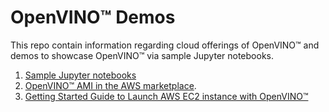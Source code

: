 # OpenVINO™ Demos

This repo contain information regarding cloud offerings of OpenVINO™ and demos to showcase OpenVINO™ via sample Jupyter notebooks.

1. [Sample Jupyter notebooks](energy)
2. [OpenVINO™ AMI in the AWS marketplace](https://aws.amazon.com/marketplace/pp/B08LZJJZR3/).
3. [Getting Started Guide to Launch AWS EC2 instance with OpenVINO™](aws/ami/Getting-Started-Guide-to-Launch-EC2-with-OpenVINO.pdf)
